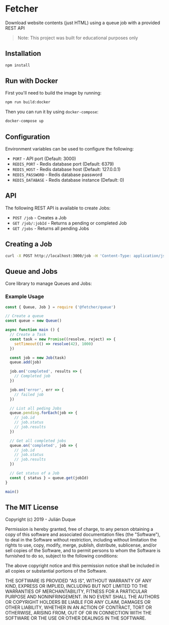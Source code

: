 # Fetcher

Download website contents (just HTML) using a queue job with a provided REST API

> Note: This project was built for educational purposes only

## Installation

``` bash
npm install
```

## Run with Docker

First you'll need to build the image by running:

``` bash
npm run build:docker
```

Then you can run it by using `docker-compose`:

``` bash
docker-compose up
```

## Configuration

Environment variables can be used to configure the following:

* `PORT` - API port (Default: 3000)
* `REDIS_PORT` - Redis database port (Default: 6379)
* `REDIS_HOST` - Redis database host (Default: 127.0.0.1)
* `REDIS_PASSWORD` - Redis database password
* `REDIS_DATABASE` - Redis database instance (Default: 0)

## API

The following REST API is available to create Jobs:

* `POST /job` - Creates a Job
* `GET /job/:jobId` - Returns a pending or completed Job
* `GET /jobs` - Returns all pending Jobs

## Creating a Job

``` bash
curl -X POST http://localhost:3000/job -H 'Content-Type: application/json' -d'{"url": "https://google.com"}'
```

## Queue and Jobs

Core library to manage Queues and Jobs:

### Example Usage

``` js
const { Queue, Job } = require ('@fetcher/queue')

// Create a queue
const queue = new Queue()

async function main () {
  // Create a Task
  const task = new Promise((resolve, reject) => {
    setTimeout(() => resolve(42), 1000)
  })

  const job = new Job(task)
  queue.add(job)

  job.on('completed', results => {
    // Completed job
  })

  job.on('error', err => {
    // failed job
  })

  // List all peding Jobs
  queue.pending.forEach(job => {
    // job.id
    // job.status
    // job.results
  })

  // Get all completed jobs
  queue.on('completed', job => {
    // job.id
    // job.status
    // job.results
  })

  // Get status of a Job
  const { status } = queue.get(jobId)
}

main()
```

## The MIT License

Copyright (c) 2019 - Julián Duque

Permission is hereby granted, free of charge, to any person obtaining a copy
of this software and associated documentation files (the "Software"), to deal
in the Software without restriction, including without limitation the rights
to use, copy, modify, merge, publish, distribute, sublicense, and/or sell
copies of the Software, and to permit persons to whom the Software is
furnished to do so, subject to the following conditions:

The above copyright notice and this permission notice shall be included in
all copies or substantial portions of the Software.

THE SOFTWARE IS PROVIDED "AS IS", WITHOUT WARRANTY OF ANY KIND, EXPRESS OR
IMPLIED, INCLUDING BUT NOT LIMITED TO THE WARRANTIES OF MERCHANTABILITY,
FITNESS FOR A PARTICULAR PURPOSE AND NONINFRINGEMENT. IN NO EVENT SHALL THE
AUTHORS OR COPYRIGHT HOLDERS BE LIABLE FOR ANY CLAIM, DAMAGES OR OTHER
LIABILITY, WHETHER IN AN ACTION OF CONTRACT, TORT OR OTHERWISE, ARISING FROM,
OUT OF OR IN CONNECTION WITH THE SOFTWARE OR THE USE OR OTHER DEALINGS IN
THE SOFTWARE.
